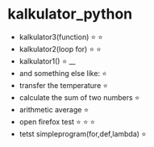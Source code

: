 # kalkulator_python 
- kalkulator3(function) :star: :star:
- kalkulator2(loop for) :star: :star:
- kalkulator1() :star:
__
- and something else like: :star:
- transfer the temperature :star:
- calculate the sum of two numbers :star:
- arithmetic average :star:
- open firefox test :star: :star: :star:
- tetst simpleprogram(for,def,lambda) :star:

